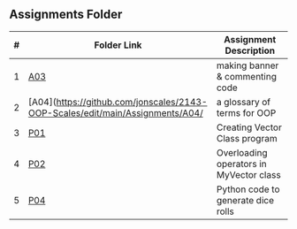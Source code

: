 ##  Assignments Folder

|   #   | Folder Link | Assignment Description |
| :---: | ----------- | ---------------------- |
|   1   | [A03](https://github.com/jonscales/2143-OOP-Scales/edit/main/Assignments/A03/)         |  making banner & commenting code |                      |
|   2   | [A04](https://github.com/jonscales/2143-OOP-Scales/edit/main/Assignments/A04/         | a glossary of terms for OOP |
|   3  | [P01](https://github.com/jonscales/2143-OOP-Scales/tree/main/Assignments/PO1)        | Creating Vector Class program |
|   4  |     [P02](https://github.com/jonscales/2143-OOP-Scales/tree/main/Assignments/P02)     | Overloading operators in MyVector class |
|   5  | [P04](https://github.com/jonscales/2143-OOP-Scales/tree/main/Assignments/P04)       | Python code to generate dice rolls |
